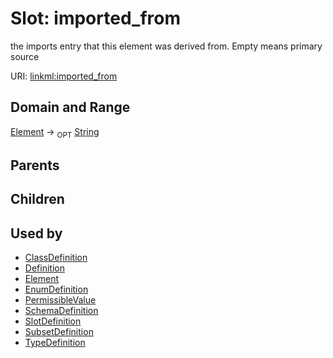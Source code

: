 
# Slot: imported_from


the imports entry that this element was derived from.  Empty means primary source

URI: [linkml:imported_from](https://w3id.org/linkml/imported_from)


## Domain and Range

[Element](Element.md) ->  <sub>OPT</sub> [String](String.md)

## Parents


## Children


## Used by

 * [ClassDefinition](ClassDefinition.md)
 * [Definition](Definition.md)
 * [Element](Element.md)
 * [EnumDefinition](EnumDefinition.md)
 * [PermissibleValue](PermissibleValue.md)
 * [SchemaDefinition](SchemaDefinition.md)
 * [SlotDefinition](SlotDefinition.md)
 * [SubsetDefinition](SubsetDefinition.md)
 * [TypeDefinition](TypeDefinition.md)
